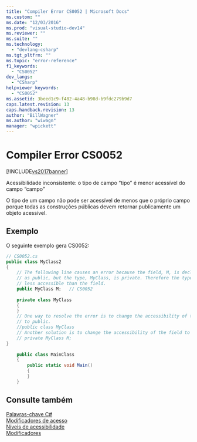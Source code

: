 ```yaml
---
title: "Compiler Error CS0052 | Microsoft Docs"
ms.custom: ""
ms.date: "12/03/2016"
ms.prod: "visual-studio-dev14"
ms.reviewer: ""
ms.suite: ""
ms.technology: 
  - "devlang-csharp"
ms.tgt_pltfrm: ""
ms.topic: "error-reference"
f1_keywords: 
  - "CS0052"
dev_langs: 
  - "CSharp"
helpviewer_keywords: 
  - "CS0052"
ms.assetid: 3beed1c9-f482-4a48-b98d-b9fdc279b9d7
caps.latest.revision: 13
caps.handback.revision: 13
author: "BillWagner"
ms.author: "wiwagn"
manager: "wpickett"
---
```

# Compiler Error CS0052
[!INCLUDE[vs2017banner](../../../csharp/includes/vs2017banner.md)]

Acessibilidade inconsistente: o tipo de campo “tipo” é menor acessível do campo “campo”  
  
 O tipo de um campo não pode ser acessível de menos que o próprio campo porque todas as construções públicas devem retornar publicamente um objeto acessível.  
  
## Exemplo  
 O seguinte exemplo gera CS0052:  
  
```c#  
// CS0052.cs  
public class MyClass2  
{  
    // The following line causes an error because the field, M, is declared  
    // as public, but the type, MyClass, is private. Therefore the type is   
    // less accessible than the field.  
    public MyClass M;   // CS0052  
  
    private class MyClass  
    {  
    }  
    // One way to resolve the error is to change the accessibility of the type  
    // to public.   
    //public class MyClass  
    // Another solution is to change the accessibility of the field to private.  
    // private MyClass M;  
}  
  
    public class MainClass  
    {  
        public static void Main()  
        {  
        }  
    }  
```  
  
## Consulte também  
 [Palavras\-chave C\#](../../../csharp/language-reference/keywords/index.md)   
 [Modificadores de acesso](../../../csharp/language-reference/keywords/access-modifiers.md)   
 [Níveis de acessibilidade](../../../csharp/language-reference/keywords/accessibility-levels.md)   
 [Modificadores](../../../csharp/language-reference/keywords/modifiers.md)